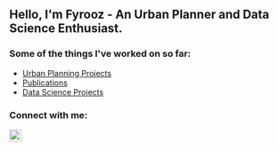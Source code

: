 <h2> Hello, I'm Fyrooz - An Urban Planner and Data Science Enthusiast. </h2>
<h3> Some of the things I've worked on so far: </h3>

  - [Urban Planning Projects](https://github.com/FyroozKhan/Portfolio/tree/main/Urban%20Planning%20Projects)
  - [Publications](https://github.com/FyroozKhan/Portfolio/tree/main/Publications)
  - [Data Science Projects](https://github.com/FyroozKhan/Portfolio/tree/main/Data%20Science%20Projects)

<h3> Connect with me: </h3>

[<img align="left" alt="JoshMadakor | LinkedIn" width="22px" src="https://cdn.jsdelivr.net/npm/simple-icons@v3/icons/linkedin.svg" />][linkedin]

[linkedin]: https://linkedin.com/in/fyroozanika-khan/
